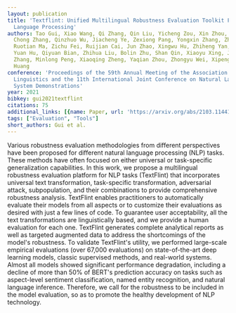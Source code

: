 ```yaml
---
layout: publication
title: 'Textflint: Unified Multilingual Robustness Evaluation Toolkit For Natural
  Language Processing'
authors: Tao Gui, Xiao Wang, Qi Zhang, Qin Liu, Yicheng Zou, Xin Zhou, Rui Zheng,
  Chong Zhang, Qinzhuo Wu, Jiacheng Ye, Zexiong Pang, Yongxin Zhang, Zhengyan Li,
  Ruotian Ma, Zichu Fei, Ruijian Cai, Jun Zhao, Xingwu Hu, Zhiheng Yan, Yiding Tan,
  Yuan Hu, Qiyuan Bian, Zhihua Liu, Bolin Zhu, Shan Qin, Xiaoyu Xing, Jinlan Fu, Yue
  Zhang, Minlong Peng, Xiaoqing Zheng, Yaqian Zhou, Zhongyu Wei, Xipeng Qiu, Xuanjing
  Huang
conference: 'Proceedings of the 59th Annual Meeting of the Association for Computational
  Linguistics and the 11th International Joint Conference on Natural Language Processing:
  System Demonstrations'
year: 2021
bibkey: gui2021textflint
citations: 75
additional_links: [{name: Paper, url: 'https://arxiv.org/abs/2103.11441'}]
tags: ["Evaluation", "Tools"]
short_authors: Gui et al.
---
```

Various robustness evaluation methodologies from different perspectives have
been proposed for different natural language processing (NLP) tasks. These
methods have often focused on either universal or task-specific generalization
capabilities. In this work, we propose a multilingual robustness evaluation
platform for NLP tasks (TextFlint) that incorporates universal text
transformation, task-specific transformation, adversarial attack,
subpopulation, and their combinations to provide comprehensive robustness
analysis. TextFlint enables practitioners to automatically evaluate their
models from all aspects or to customize their evaluations as desired with just
a few lines of code. To guarantee user acceptability, all the text
transformations are linguistically based, and we provide a human evaluation for
each one. TextFlint generates complete analytical reports as well as targeted
augmented data to address the shortcomings of the model's robustness. To
validate TextFlint's utility, we performed large-scale empirical evaluations
(over 67,000 evaluations) on state-of-the-art deep learning models, classic
supervised methods, and real-world systems. Almost all models showed
significant performance degradation, including a decline of more than 50% of
BERT's prediction accuracy on tasks such as aspect-level sentiment
classification, named entity recognition, and natural language inference.
Therefore, we call for the robustness to be included in the model evaluation,
so as to promote the healthy development of NLP technology.